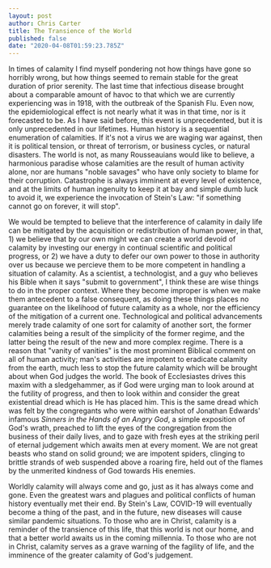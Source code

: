 ```yaml
---
layout: post
author: Chris Carter
title: The Transience of the World
published: false
date: "2020-04-08T01:59:23.785Z"
---
```

In times of calamity I find myself pondering not how things have gone so horribly wrong, but how things seemed to remain stable for the great duration of prior serenity. The last time that infectious disease brought about a comparable amount of havoc to that which we are currently experiencing was in 1918, with the outbreak of the Spanish Flu. Even now, the epidemiological effect is not nearly what it was in that time, nor is it forecasted to be. As I have said before, this event is unprecedented, but it is only unprecedented in our lifetimes. Human history is a sequential enumeration of calamities. If it's not a virus we are waging war against, then it is political tension, or threat of terrorism, or business cycles, or natural disasters. The world is not, as many Rousseauians would like to believe, a harmonious paradise whose calamities are the result of human activity alone, nor are humans "noble savages" who have only society to blame for their corruption. Catastrophe is always imminent at every level of existence, and at the limits of human ingenuity to keep it at bay and simple dumb luck to avoid it, we experience the invocation of Stein's Law: "if something cannot go on forever, it will stop".

We would be tempted to believe that the interference of calamity in daily life can be mitigated by the acquisition or redistribution of human power, in that, 1) we believe that by our own might we can create a world devoid of calamity by investing our energy in continual scientific and political progress, or 2) we have a duty to defer our own power to those in authority over us because we percieve them to be more competent in handling a situation of calamity. As a scientist, a technologist, and a guy who believes his Bible when it says "submit to government", I think these are wise things to do in the proper context. Where they become improper is when we make them antecedent to a false consequent, as doing these things places no guarantee on the likelihood of future calamity as a whole, nor the efficiency of the mitigation of a current one. Technological and political advancements merely trade calamity of one sort for calamity of another sort, the former calamities being a result of the simplicity of the former regime, and the latter being the result of the new and more complex regime. There is a reason that "vanity of vanities" is the most prominent Biblical comment on all of human activity; man's activities are impotent to eradicate calamity from the earth, much less to stop the future calamity which will be brought about when God judges the world. The book of Ecclesiastes drives this maxim with a sledgehammer, as if God were urging man to look around at the futility of progress, and then to look within and consider the great existential dread which is He has placed him. This is the same dread which was felt by the congregants who were within earshot of Jonathan Edwards' infamous *Sinners in the Hands of an Angry God*, a simple exposition of God's wrath, preached to lift the eyes of the congregation from the business of their daily lives, and to gaze with fresh eyes at the striking peril of eternal judgement which awaits men at every moment. We are not great beasts who stand on solid ground; we are impotent spiders, clinging to brittle strands of web suspended above a roaring fire, held out of the flames by the unmerited kindness of God towards His enemies.

Worldly calamity will always come and go, just as it has always come and gone. Even the greatest wars and plagues and political conflicts of human history eventually met their end. By Stein's Law, COVID-19 will eventually become a thing of the past, and in the future, new diseases will cause similar pandemic situations. To those who are in Christ, calamity is a reminder of the transience of this life, that this world is not our home, and that a better world awaits us in the coming millennia. To those who are not in Christ, calamity serves as a grave warning of the fagility of life, and the imminence of the greater calamity of God's judgement.